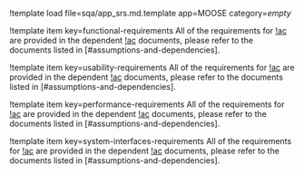 !template load file=sqa/app_srs.md.template app=MOOSE category=_empty_

!template item key=functional-requirements
All of the requirements for [!ac](MOOSE) are provided in the dependent [!ac](SRS) documents, please
refer to the documents listed in [#assumptions-and-dependencies].

!template item key=usability-requirements
All of the requirements for [!ac](MOOSE) are provided in the dependent [!ac](SRS) documents, please
refer to the documents listed in [#assumptions-and-dependencies].

!template item key=performance-requirements
All of the requirements for [!ac](MOOSE) are provided in the dependent [!ac](SRS) documents, please
refer to the documents listed in [#assumptions-and-dependencies].

!template item key=system-interfaces-requirements
All of the requirements for [!ac](MOOSE) are provided in the dependent [!ac](SRS) documents, please
refer to the documents listed in [#assumptions-and-dependencies].
